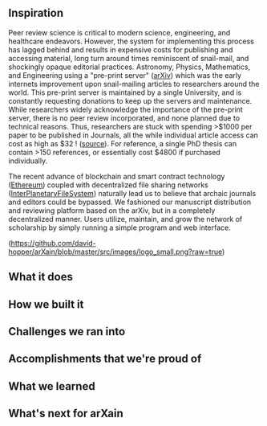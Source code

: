 ## Inspiration
Peer review science is critical to modern science, engineering, and healthcare endeavors. However, the system for implementing this process has lagged behind and results in expensive costs for publishing and accessing material, long turn around times reminiscent of snail-mail, and shockingly opaque editorial practices. Astronomy, Physics, Mathematics, and Engineering using a "pre-print server" ([arXiv](https://arxiv.org)) which was the early internets improvement upon snail-mailing articles to researchers around the world. This pre-print server is maintained by a single University, and is constantly requesting donations to keep up the servers and maintenance. While researchers widely acknowledge the importance of the pre-print server, there is no peer review incorporated, and none planned due to technical reasons. Thus, researchers are stuck with spending >$1000 per paper to be published in Journals, all the while individual article access can cost as high as $32 ! ([source](https://www.nature.com/subscriptions/purchasing.html)). For reference, a single PhD thesis can contain >150 references, or essentially cost $4800 if purchased individually.

The recent advance of blockchain and smart contract technology ([Ethereum](https://www.ethereum.org/)) coupled with decentralized file sharing networks ([InterPlanetaryFileSystem](https://ipfs.io)) naturally lead us to believe that archaic journals and editors could be bypassed. We fashioned our manuscript distribution and reviewing platform based on the arXiv, but in a completely decentralized manner. Users utilize, maintain, and grow the network of scholarship by simply running a simple program and web interface.

(https://github.com/david-hopper/arXain/blob/master/src/images/logo_small.png?raw=true)

## What it does

## How we built it

## Challenges we ran into

## Accomplishments that we're proud of

## What we learned

## What's next for arXain

